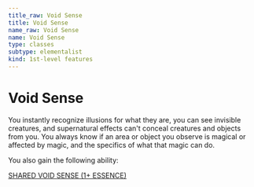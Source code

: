```yaml
---
title_raw: Void Sense
title: Void Sense
name_raw: Void Sense
name: Void Sense
type: classes
subtype: elementalist
kind: 1st-level features
---
```


# Void Sense

You instantly recognize illusions for what they are, you can see invisible creatures, and supernatural effects can't conceal creatures and objects from you. You always know if an area or object you observe is magical or affected by magic, and the specifics of what that magic can do.

You also gain the following ability:

[SHARED VOID SENSE (1+ ESSENCE)](<./Shared%20Void%20Sense%20(1%20ESSENCE).md>)
